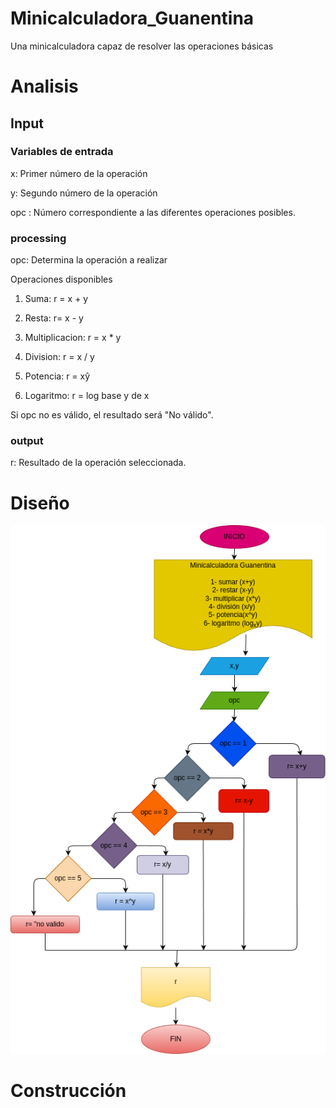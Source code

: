 # Minicalculadora_Guanentina
Una minicalculadora capaz de resolver las operaciones básicas


# Analisis 

## Input 



### Variables de entrada
x: Primer número de la operación 

y: Segundo número de la operación

opc : Número correspondiente a las diferentes operaciones posibles. 


### processing

opc: Determina la operación a realizar

Operaciones disponibles 

1) Suma: r = x + y

2) Resta: r= x - y

3) Multiplicacion: r = x * y 

4) Division: r = x / y 

5) Potencia: r =  xŷ

6) Logaritmo: r = log base y de x

Si opc no es válido, el resultado será "No válido".

### output
r: Resultado de la operación seleccionada.
# Diseño

![Diagrama de flujo](Diagrama.png "Diagrama de flujo")
# Construcción
